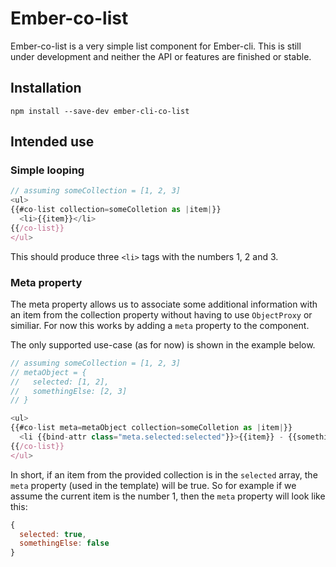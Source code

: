 # Ember-co-list

Ember-co-list is a very simple list component for Ember-cli. This is still under development and neither the API or features are finished or stable.

## Installation

`npm install --save-dev ember-cli-co-list`

## Intended use

### Simple looping

```js
// assuming someCollection = [1, 2, 3]
<ul>
{{#co-list collection=someColletion as |item|}}
  <li>{{item}}</li>
{{/co-list}}
</ul>
```
This should produce three `<li>` tags with the numbers 1, 2 and 3.

### Meta property

The meta property allows us to associate some additional information with an item from the collection property without having to use `ObjectProxy` or similiar. For now this works by adding a `meta` property to the component. 

The only supported use-case (as for now) is shown in the example below.

```js
// assuming someCollection = [1, 2, 3]
// metaObject = {
//   selected: [1, 2],
//   somethingElse: [2, 3]
// }

<ul>
{{#co-list meta=metaObject collection=someColletion as |item|}}
  <li {{bind-attr class="meta.selected:selected"}}>{{item}} - {{somethingElse}}</li>
{{/co-list}}
</ul>
```
In short, if an item from the provided collection is in the `selected` array, the `meta` property (used in the template) will be true. So for example if we assume the current item is the number 1, then the `meta` property will look like this:

```js
{
  selected: true,
  somethingElse: false
}
```
